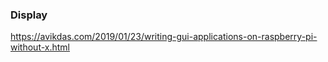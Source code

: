 

### Display
https://avikdas.com/2019/01/23/writing-gui-applications-on-raspberry-pi-without-x.html